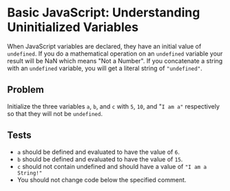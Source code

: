 # Basic JavaScript: Understanding Uninitialized Variables

When JavaScript variables are declared, they have an initial value of `undefined`. If you do a mathematical operation on an `undefined` variable your result will be NaN which means "Not a Number". If you concatenate a string with an `undefined` variable, you will get a literal string of `"undefined"`.

## Problem

Initialize the three variables `a`, `b`, and `c` with `5`, `10`, and "`I am a"` respectively so that they will not be `undefined`.

## Tests

- `a` should be defined and evaluated to have the value of `6`.
- `b` should be defined and evaluated to have the value of `15`.
- `c` should not contain undefined and should have a value of `"I am a String!"`
- You should not change code below the specified comment.
